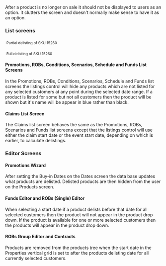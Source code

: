 After a product is no longer on sale it should not be displayed to users
as an option. It clutters the screen and doesn't normally make sense to
have it as an option.
<h3>List screens</h3>
<p><img alt="" src="/media/Full%20Delisiting%20(15260).PNG" />
<sub>Partial delisting of SKU 15260</sub></p>
<p><img alt="" src="/media/General%20Partial%20Delisting.PNG" />
<sub>Full delisting of SKU 15260</sub></p>
<h4><a name="Promotions-ROBs-Conditions-Scenarios-Schedule-and-Funds-List-Screens"></a>Promotions, ROBs, Conditions, Scenarios, Schedule and Funds List Screens</h4>
<p>In the Promotions, ROBs, Conditions, Scenarios, Schedule and Funds
list screens the listings control will hide any products which are not
listed for any selected customers at any point during the selected date
range.
If a product is listed for some but not all customers then the product
will be shown but it's name will be appear in blue rather than black. </p>
<h4><a name="Claims-List-Screen"></a>Claims List Screen</h4>
<p>The Claims list screen behaves the same as the Promotions, ROBs,
Scenarios and Funds list screens except that the listings control will
use either the claim start date or the event start date, depending on
which is earlier, to calculate delistings.</p>
<h3><a name="Editor-Screens"></a>Editor Screens</h3>
<h4><a name="Promotions-Wizard"></a>Promotions Wizard</h4>
<p>After setting the Buy-in Dates on the Dates screen the data base
updates what products are delisted. Delisted products are then hidden
from the user on the Products screen.</p>
<h4><a name="Funds-Editor-and-ROBs-Single-Editor"></a>Funds Editor and ROBs (Single) Editor</h4>
<p>When selecting a start date if a product delists before that date for
all selected customers then the product will not appear in the product
drop down. If the product is available for one or more selected
customers then the products will appear in the product drop down. </p>
<h4><a name="ROBs-Group-Editor-and-Contracts"></a>ROBs Group Editor and Contracts</h4>
<p>Products are removed from the products tree when the start date in
the Properties vertical grid is set to after the products delisting date
for all currently selected customers. </p>